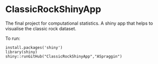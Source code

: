 # ClassicRockShinyApp

The final project for computational statistics. A shiny app that helps to visualise the classic rock dataset.

To run:
```
install.packages('shiny')
library(shiny)
shiny::runGitHub("ClassicRockShinyApp","ASpraggin")
```
